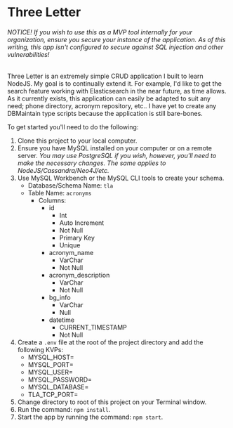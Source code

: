 # Three Letter

###### NOTICE! If you wish to use this as a MVP tool internally for your organization, ensure you secure your instance of the application. As of this writing, this app isn't configured to secure against SQL injection and other vulnerabilities!

Three Letter is an extremely simple CRUD application I built to learn NodeJS. My goal is to continually extend it. For example, I'd like to get the search feature working with Elasticsearch in the near future, as time allows. As it currently exists, this application can easily be adapted to suit any need; phone directory, acronym repository, etc.. I have yet to create any DBMaintain type scripts because the application is still bare-bones.

To get started you'll need to do the following:

1. Clone this project to your local computer.
2. Ensure you have MySQL installed on your computer or on a remote server. _You may use PostgreSQL if you wish, however, you'll need to make the necessary changes. The same applies to NodeJS/Cassandra/Neo4J/etc._
3. Use MySQL Workbench or the MySQL CLI tools to create your schema.
   * Database/Schema Name: `tla`
   * Table Name: `acronyms`
      * Columns:
         * id
            * Int
            * Auto Increment
            * Not Null
            * Primary Key
            * Unique
         * acronym_name
            * VarChar
            * Not Null
         * acronym_description
            * VarChar
            * Not Null
         * bg_info
            * VarChar
            * Null
         * datetime
            * CURRENT_TIMESTAMP
            * Not Null
4. Create a `.env` file at the root of the project directory and add the following KVPs:
   * MYSQL_HOST=
   * MYSQL_PORT=
   * MYSQL_USER=
   * MYSQL_PASSWORD=
   * MYSQL_DATABASE=
   * TLA_TCP_PORT=
5. Change directory to root of this project on your Terminal window.
6. Run the command: `npm install`.
7. Start the app by running the command: `npm start`.
